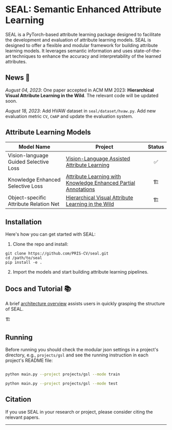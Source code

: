 # SEAL: Semantic Enhanced Attribute Learning
SEAL is a PyTorch-based attribute learning package designed to facilitate the development and evaluation of attribute learning models. SEAL is designed to offer a flexible and modular framework for building attribute learning models. It leverages semantic information and uses state-of-the-art techniques to enhance the accuracy and interpretability of the learned attributes.

## News 🚀
*August 04, 2023*: One paper accepted in ACM MM 2023: **Hierarchical Visual Attribute Learning in the Wild**. The relevant code will be updated soon.

*August 18, 2023*: Add HVAW dataset in `seal/dataset/hvaw.py`. Add new evaluation metric `CV`, `CmAP` and update the evaluation system.


## Attribute Learning Models

| Model Name                                | Project                                                                 | Status    |
|-------------------------------------------|-----------------------------------------------------------------------|:---------:|    
| Vision-language Guided Selective Loss     | [Vision-Language Assisted Attribute Learning](projects/gsl/README.md)                       | ✅          |
| Knowledge Enhanced Selective Loss         | [Attribute Learning with Knowledge Enhanced Partial Annotations](projects/kesl/README.md)    | 🏗️           |
| Object-specific Attribute Relation Net    | [Hierarchical Visual Attribute Learning in the Wild](projects/osarn/README.md)                | 🏗️         |

## Installation 

Here's how you can get started with SEAL:

1. Clone the repo and install:

```
git clone https://github.com/PRIS-CV/seal.git
cd /path/to/seal
pip install -e .
```


2. Import the models and start building attribute learning pipelines.


## Docs and Tutorial 📚

A brief [architecture overview](seal/README.md) assists users in quickly grasping the structure of SEAL.


🏗️


## Running

Before running you should check the modular json settings in a project's directory, e.g., `projects/gsl` and see the running instruction in each project's README file:

```bash

python main.py --project projects/gsl --mode train

python main.py --project projects/gsl --mode test

```

## Citation

If you use SEAL in your research or project, please consider citing the relevant papers.

---
